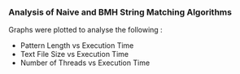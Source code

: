### Analysis of Naive and BMH String Matching Algorithms
Graphs were plotted to analyse the following :

* Pattern Length vs Execution Time
* Text File Size vs Execution Time
* Number of Threads vs Execution Time
